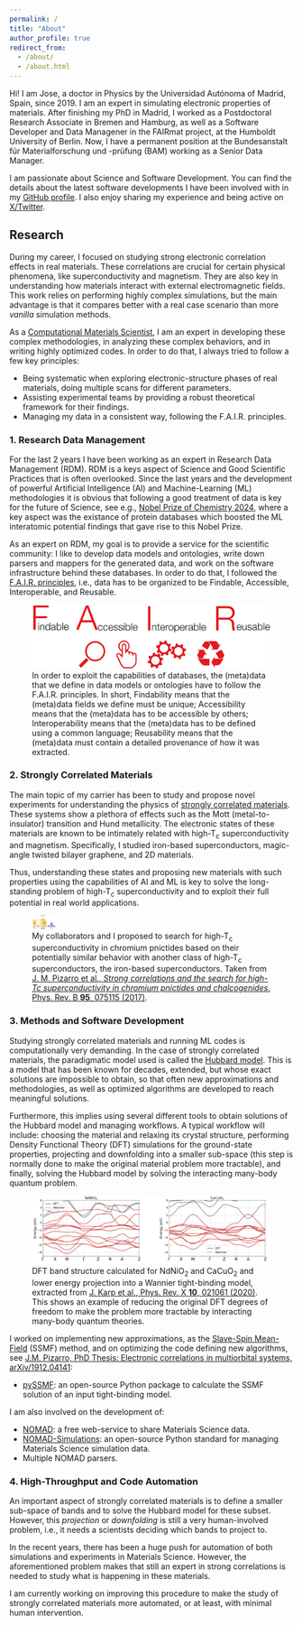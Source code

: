 ```yaml
---
permalink: /
title: "About"
author_profile: true
redirect_from: 
  - /about/
  - /about.html
---
```


Hi! I am Jose, a doctor in Physics by the Universidad Autónoma of Madrid, Spain, since 2019. I am an expert in simulating electronic properties of materials. After finishing my PhD in Madrid, I worked as a Postdoctoral Research Associate in Bremen and Hamburg, as well as a Software Developer and Data Managener in the FAIRmat project, at the Humboldt University of Berlin. Now, I have a permanent position at the Bundesanstalt für Materialforschung und -prüfung (BAM) working as a Senior Data Manager.

I am passionate about Science and Software Development. You can find the details about the latest software developments I have been involved with in my <a href="https://github.com/JosePizarro3" title="GitHub profile">GitHub profile</a>.
I also enjoy sharing my experience and being active on <a href="https://twitter.com/JosePizarroB" title="Twitter profile">X/Twitter</a>.


## Research 

During my career, I focused on studying strong electronic correlation effects in real materials. These correlations are crucial for certain physical phenomena, like superconductivity and magnetism. They are also key in understanding how materials interact with external electromagnetic fields. This work relies on performing highly complex simulations, but the main advantage is that it compares better with a real case scenario than more _vanilla_ simulation methods.

As a <a href="https://en.wikipedia.org/wiki/Computational_materials_science">Computational Materials Scientist</a>, I am an expert in developing these complex methodologies, in analyzing these complex behaviors, and in writing highly optimized codes. In order to do that, I always tried to follow a few key principles:
<ul>
<li>
    Being systematic when exploring electronic-structure phases of real materials, doing multiple scans for different parameters.
</li>
<li>
    Assisting experimental teams by providing a robust theoretical framework for their findings.
</li>
<li>
    Managing my data in a consistent way, following the F.A.I.R. principles.
</li>
</ul>


### 1. Research Data Management

For the last 2 years I have been working as an expert in Research Data Management (RDM). RDM is a keys aspect of Science and Good Scientific Practices that is often overlooked. Since the last years and the development of powerful Artificial Intelligence (AI) and Machine-Learning (ML) methodologies it is obvious that following a good treatment of data is key for the future of Science, see e.g., <a href="https://www.nobelprize.org/prizes/chemistry/#:~:text=The%202024%20chemistry%20laureates&text=David%20Baker%2C%20Demis%20Hassabis%20and%20John%20Jumper.">Nobel Prize of Chemistry 2024</a>, where a key aspect was the existance of protein databases which boosted the ML interatomic potential findings that gave rise to this Nobel Prize.

As an expert on RDM, my goal is to provide a service for the scientific community: I like to develop data models and ontologies, write down parsers and mappers for the generated data, and work on the software infrastructure behind these databases. In order to do that, I followed the <a href="https://www.go-fair.org/fair-principles/">F.A.I.R. principles</a>, i.e., data has to be organized to be Findable, Accessible, Interoperable, and Reusable. 


<figure>
    <img src="images/fair.png" alt="FAIR logo." class="center">
    <figcaption>
    In order to exploit the capabilities of databases, the (meta)data that we define in data models or ontologies have to follow the F.A.I.R. principles. In short, Findability means that the (meta)data fields we define must be unique; Accessibility means that the (meta)data has to be accessible by others; Interoperability means that the (meta)data has to be defined using a common language; Reusability means that the (meta)data must contain a detailed provenance of how it was extracted.
    </figcaption>
</figure>



### 2. Strongly Correlated Materials

The main topic of my carrier has been to study and propose novel experiments for understanding the physics of <a href="https://en.wikipedia.org/wiki/Strongly_correlated_material">strongly correlated materials</a>. These systems show a plethora of effects such as the Mott (metal-to-insulator) transition and Hund metallicity. The
electronic states of these materials are known to be intimately related with high-T<sub>c</sub> superconductivity and magnetism. Specifically, I studied iron-based superconductors, magic-angle twisted bilayer graphene, and 2D materials.

Thus, understanding these states and proposing new materials with such properties using the capabilities of AI and ML is key to solve the long-standing problem of high-T<sub>c</sub> superconductivity and to exploit their full potential in real world applications.

<figure>
    <img src="images/chromiumdiagram.png" alt="Chromium pnictides phase diagram." width="10%">
    <figcaption>
        My collaborators and I proposed to search for high-T<sub>c</sub> superconductivity in chromium pnictides 
        based on their potentially similar behavior with another class of high-T<sub>c</sub> superconductors, the
        iron-based superconductors. Taken from <a href="https://doi.org/10.1103/PhysRevB.95.075115">J. M. Pizarro et al., <i>Strong correlations and the search for high-Tc superconductivity in chromium pnictides and chalcogenides</i>, Phys. Rev. B <b>95</b>, 075115 (2017)</a>.
    </figcaption>
</figure>



### 3. Methods and Software Development

Studying strongly correlated materials and running ML codes is computationally very demanding. In the case of strongly correlated materials, the paradigmatic model used is called the <a href="https://en.wikipedia.org/wiki/Hubbard_model">Hubbard model</a>. This is a model that has been known for decades, extended, but whose exact solutions are impossible to obtain, so that often new approximations and methodologies, as well as optimized algorithms are developed to reach meaningful solutions. 

Furthermore, this implies using several different tools to obtain solutions of the Hubbard model and managing workflows. A typical workflow will include: choosing the material and relaxing its crystal structure, performing Density Functional Theory (DFT) simulations for the ground-state properties, projecting and downfolding into a smaller sub-space (this step is normally done to make the original material problem more tractable), and finally, solving the Hubbard model by solving the interacting many-body quantum problem.

<figure>
    <div class="img-container">
        <img src="images/dft_wannier.png" alt="DFT and Wannier model." class="center">
        <figcaption>
            DFT band structure calculated for NdNiO<sub>2</sub> and CaCuO<sub>2</sub> and lower energy projection into a
            Wannier tight-binding model, extracted from 
            <a href="https://journals.aps.org/prx/abstract/10.1103/PhysRevX.10.021061">J. Karp et al., Phys. Rev. X <b>10</b>, 021061 (2020)</a>.
            This shows an example of reducing the original DFT degrees of freedom to make the problem more tractable
            by interacting many-body quantum theories.
        </figcaption>
    </div>
</figure>

I worked on implementing new approximations, as the
<a href="https://journals.aps.org/prb/abstract/10.1103/PhysRevB.72.205124">Slave-Spin Mean-Field</a> (SSMF) method,
and on optimizing the code defining new algorithms, see <a href="https://arxiv.org/abs/1912.04141">J.M. Pizarro, PhD Thesis: Electronic correlations in multiorbital systems, arXiv/1912.04141</a>:

<ul>
<li>
    <a href="https://github.com/JosePizarro3/pySSMF">pySSMF</a>: an open-source Python package to calculate the SSMF solution of an input tight-binding model.
</li>
</ul>

I am also involved on the development of:

<ul>
<li>
    <a href="https://github.com/nomad-coe/nomad">NOMAD</a>: a free web-service to share Materials Science data.
</li>
<li>
    <a href="https://github.com/nomad-coe/nomad-simulations">NOMAD-Simulations</a>: an open-source Python standard for managing Materials Science simulation data.
</li>
<li>
    Multiple NOMAD parsers.
</li>
</ul>

### 4. High-Throughput and Code Automation

An important aspect of strongly correlated materials is to define a smaller sub-space of bands and to solve the Hubbard model for these subset. However, this _projection_ or _downfolding_ is still a very human-involved problem, i.e., it needs a scientists deciding which bands to project to.

In the recent years, there has been a huge push for automation of both simulations and experiments in Materials Science. However, the aforementioned problem makes that still an expert in strong correlations is needed to study what is happening in these materials.

I am currently working on improving this procedure to make the study of strongly correlated materials more automated, or at least, with minimal human intervention.

<!--This requires more explanation once I start to work on the topic.-->